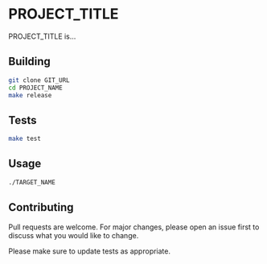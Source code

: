 # PROJECT_TITLE

PROJECT_TITLE is...

## Building
```sh
git clone GIT_URL
cd PROJECT_NAME
make release
```

## Tests
```sh
make test
```

## Usage
```sh
./TARGET_NAME
```

## Contributing

Pull requests are welcome. For major changes, please open an issue first to
discuss what you would like to change.

Please make sure to update tests as appropriate.
